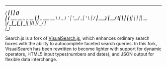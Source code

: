    _____                     _       _     
  / ____|                   | |     (_)    
 | (___   ___  __ _ _ __ ___| |__    _ ___ 
  \___ \ / _ \/ _` | '__/ __| '_ \  | / __|
  ____) |  __/ (_| | | | (__| | | |_| \__ \
 |_____/ \___|\__,_|_|  \___|_| |_(_) |___/
                                   _/ |    
                                  |__/    
                                                               
Search.js is a fork of [VisualSearch.js](https://github.com/documentcloud/visualsearch "VisualSearch.js"), which enhances ordinary search boxes with the ability to autocomplete faceted search queries. In this fork, VisualSearch has been rewritten to become lighter with support for dynamic operators, HTML5 input types(numbers and dates), and JSON output for flexible data interchange.